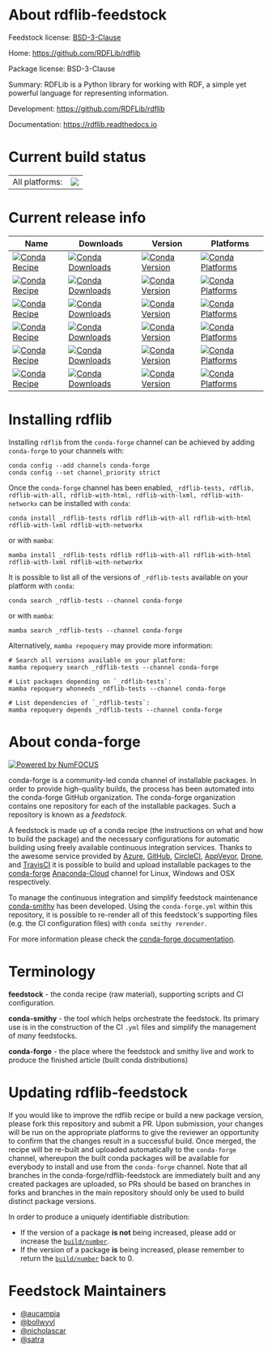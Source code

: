 About rdflib-feedstock
======================

Feedstock license: [BSD-3-Clause](https://github.com/conda-forge/rdflib-feedstock/blob/main/LICENSE.txt)

Home: https://github.com/RDFLib/rdflib

Package license: BSD-3-Clause

Summary: RDFLib is a Python library for working with RDF, a simple yet powerful language for representing information.

Development: https://github.com/RDFLib/rdflib

Documentation: https://rdflib.readthedocs.io

Current build status
====================


<table><tr><td>All platforms:</td>
    <td>
      <a href="https://dev.azure.com/conda-forge/feedstock-builds/_build/latest?definitionId=1831&branchName=main">
        <img src="https://dev.azure.com/conda-forge/feedstock-builds/_apis/build/status/rdflib-feedstock?branchName=main">
      </a>
    </td>
  </tr>
</table>

Current release info
====================

| Name | Downloads | Version | Platforms |
| --- | --- | --- | --- |
| [![Conda Recipe](https://img.shields.io/badge/recipe-_rdflib--tests-green.svg)](https://anaconda.org/conda-forge/_rdflib-tests) | [![Conda Downloads](https://img.shields.io/conda/dn/conda-forge/_rdflib-tests.svg)](https://anaconda.org/conda-forge/_rdflib-tests) | [![Conda Version](https://img.shields.io/conda/vn/conda-forge/_rdflib-tests.svg)](https://anaconda.org/conda-forge/_rdflib-tests) | [![Conda Platforms](https://img.shields.io/conda/pn/conda-forge/_rdflib-tests.svg)](https://anaconda.org/conda-forge/_rdflib-tests) |
| [![Conda Recipe](https://img.shields.io/badge/recipe-rdflib-green.svg)](https://anaconda.org/conda-forge/rdflib) | [![Conda Downloads](https://img.shields.io/conda/dn/conda-forge/rdflib.svg)](https://anaconda.org/conda-forge/rdflib) | [![Conda Version](https://img.shields.io/conda/vn/conda-forge/rdflib.svg)](https://anaconda.org/conda-forge/rdflib) | [![Conda Platforms](https://img.shields.io/conda/pn/conda-forge/rdflib.svg)](https://anaconda.org/conda-forge/rdflib) |
| [![Conda Recipe](https://img.shields.io/badge/recipe-rdflib--with--all-green.svg)](https://anaconda.org/conda-forge/rdflib-with-all) | [![Conda Downloads](https://img.shields.io/conda/dn/conda-forge/rdflib-with-all.svg)](https://anaconda.org/conda-forge/rdflib-with-all) | [![Conda Version](https://img.shields.io/conda/vn/conda-forge/rdflib-with-all.svg)](https://anaconda.org/conda-forge/rdflib-with-all) | [![Conda Platforms](https://img.shields.io/conda/pn/conda-forge/rdflib-with-all.svg)](https://anaconda.org/conda-forge/rdflib-with-all) |
| [![Conda Recipe](https://img.shields.io/badge/recipe-rdflib--with--html-green.svg)](https://anaconda.org/conda-forge/rdflib-with-html) | [![Conda Downloads](https://img.shields.io/conda/dn/conda-forge/rdflib-with-html.svg)](https://anaconda.org/conda-forge/rdflib-with-html) | [![Conda Version](https://img.shields.io/conda/vn/conda-forge/rdflib-with-html.svg)](https://anaconda.org/conda-forge/rdflib-with-html) | [![Conda Platforms](https://img.shields.io/conda/pn/conda-forge/rdflib-with-html.svg)](https://anaconda.org/conda-forge/rdflib-with-html) |
| [![Conda Recipe](https://img.shields.io/badge/recipe-rdflib--with--lxml-green.svg)](https://anaconda.org/conda-forge/rdflib-with-lxml) | [![Conda Downloads](https://img.shields.io/conda/dn/conda-forge/rdflib-with-lxml.svg)](https://anaconda.org/conda-forge/rdflib-with-lxml) | [![Conda Version](https://img.shields.io/conda/vn/conda-forge/rdflib-with-lxml.svg)](https://anaconda.org/conda-forge/rdflib-with-lxml) | [![Conda Platforms](https://img.shields.io/conda/pn/conda-forge/rdflib-with-lxml.svg)](https://anaconda.org/conda-forge/rdflib-with-lxml) |
| [![Conda Recipe](https://img.shields.io/badge/recipe-rdflib--with--networkx-green.svg)](https://anaconda.org/conda-forge/rdflib-with-networkx) | [![Conda Downloads](https://img.shields.io/conda/dn/conda-forge/rdflib-with-networkx.svg)](https://anaconda.org/conda-forge/rdflib-with-networkx) | [![Conda Version](https://img.shields.io/conda/vn/conda-forge/rdflib-with-networkx.svg)](https://anaconda.org/conda-forge/rdflib-with-networkx) | [![Conda Platforms](https://img.shields.io/conda/pn/conda-forge/rdflib-with-networkx.svg)](https://anaconda.org/conda-forge/rdflib-with-networkx) |

Installing rdflib
=================

Installing `rdflib` from the `conda-forge` channel can be achieved by adding `conda-forge` to your channels with:

```
conda config --add channels conda-forge
conda config --set channel_priority strict
```

Once the `conda-forge` channel has been enabled, `_rdflib-tests, rdflib, rdflib-with-all, rdflib-with-html, rdflib-with-lxml, rdflib-with-networkx` can be installed with `conda`:

```
conda install _rdflib-tests rdflib rdflib-with-all rdflib-with-html rdflib-with-lxml rdflib-with-networkx
```

or with `mamba`:

```
mamba install _rdflib-tests rdflib rdflib-with-all rdflib-with-html rdflib-with-lxml rdflib-with-networkx
```

It is possible to list all of the versions of `_rdflib-tests` available on your platform with `conda`:

```
conda search _rdflib-tests --channel conda-forge
```

or with `mamba`:

```
mamba search _rdflib-tests --channel conda-forge
```

Alternatively, `mamba repoquery` may provide more information:

```
# Search all versions available on your platform:
mamba repoquery search _rdflib-tests --channel conda-forge

# List packages depending on `_rdflib-tests`:
mamba repoquery whoneeds _rdflib-tests --channel conda-forge

# List dependencies of `_rdflib-tests`:
mamba repoquery depends _rdflib-tests --channel conda-forge
```


About conda-forge
=================

[![Powered by
NumFOCUS](https://img.shields.io/badge/powered%20by-NumFOCUS-orange.svg?style=flat&colorA=E1523D&colorB=007D8A)](https://numfocus.org)

conda-forge is a community-led conda channel of installable packages.
In order to provide high-quality builds, the process has been automated into the
conda-forge GitHub organization. The conda-forge organization contains one repository
for each of the installable packages. Such a repository is known as a *feedstock*.

A feedstock is made up of a conda recipe (the instructions on what and how to build
the package) and the necessary configurations for automatic building using freely
available continuous integration services. Thanks to the awesome service provided by
[Azure](https://azure.microsoft.com/en-us/services/devops/), [GitHub](https://github.com/),
[CircleCI](https://circleci.com/), [AppVeyor](https://www.appveyor.com/),
[Drone](https://cloud.drone.io/welcome), and [TravisCI](https://travis-ci.com/)
it is possible to build and upload installable packages to the
[conda-forge](https://anaconda.org/conda-forge) [Anaconda-Cloud](https://anaconda.org/)
channel for Linux, Windows and OSX respectively.

To manage the continuous integration and simplify feedstock maintenance
[conda-smithy](https://github.com/conda-forge/conda-smithy) has been developed.
Using the ``conda-forge.yml`` within this repository, it is possible to re-render all of
this feedstock's supporting files (e.g. the CI configuration files) with ``conda smithy rerender``.

For more information please check the [conda-forge documentation](https://conda-forge.org/docs/).

Terminology
===========

**feedstock** - the conda recipe (raw material), supporting scripts and CI configuration.

**conda-smithy** - the tool which helps orchestrate the feedstock.
                   Its primary use is in the construction of the CI ``.yml`` files
                   and simplify the management of *many* feedstocks.

**conda-forge** - the place where the feedstock and smithy live and work to
                  produce the finished article (built conda distributions)


Updating rdflib-feedstock
=========================

If you would like to improve the rdflib recipe or build a new
package version, please fork this repository and submit a PR. Upon submission,
your changes will be run on the appropriate platforms to give the reviewer an
opportunity to confirm that the changes result in a successful build. Once
merged, the recipe will be re-built and uploaded automatically to the
`conda-forge` channel, whereupon the built conda packages will be available for
everybody to install and use from the `conda-forge` channel.
Note that all branches in the conda-forge/rdflib-feedstock are
immediately built and any created packages are uploaded, so PRs should be based
on branches in forks and branches in the main repository should only be used to
build distinct package versions.

In order to produce a uniquely identifiable distribution:
 * If the version of a package **is not** being increased, please add or increase
   the [``build/number``](https://docs.conda.io/projects/conda-build/en/latest/resources/define-metadata.html#build-number-and-string).
 * If the version of a package **is** being increased, please remember to return
   the [``build/number``](https://docs.conda.io/projects/conda-build/en/latest/resources/define-metadata.html#build-number-and-string)
   back to 0.

Feedstock Maintainers
=====================

* [@aucampia](https://github.com/aucampia/)
* [@bollwyvl](https://github.com/bollwyvl/)
* [@nicholascar](https://github.com/nicholascar/)
* [@satra](https://github.com/satra/)

